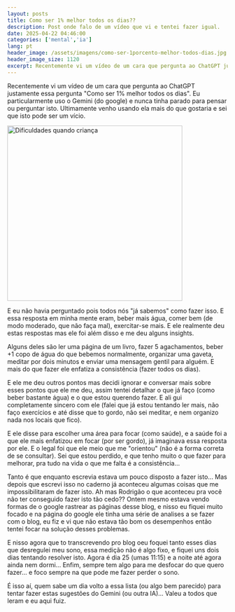 ```yaml
---
layout: posts
title: Como ser 1% melhor todos os dias??
description: Post onde falo de um vídeo que vi e tentei fazer igual.
date: 2025-04-22 04:46:00
categories: ['mental','ia']
lang: pt
header_image: /assets/imagens/como-ser-1porcento-melhor-todos-dias.jpg
header_image_size: 1120
excerpt: Recentemente vi um vídeo de um cara que pergunta ao ChatGPT justamente essa pergunta "Como ser 1%...
---
```


Recentemente vi um vídeo de um cara que pergunta ao ChatGPT justamente essa pergunta "Como ser 1% melhor todos os dias". Eu particularmente uso o Gemini (do google) e nunca tinha parado para pensar ou perguntar isto. Ultimamente venho usando ela mais do que gostaria e sei que isto pode ser um vício.

<img alt="Dificuldades quando criança" src="{{ '/assets/imagens/como-ser-1porcento-melhor-todos-dias.jpg' | relative_url }}" width="400" height="400">

E eu não havia perguntado pois todos nós "já sabemos" como fazer isso. E essa resposta em minha mente eram, beber mais água, comer bem (de modo moderado, que não faça mal), exercitar-se mais.  E ele realmente deu estas respostas mas ele foi além disso e me deu alguns insights.

Alguns deles são ler uma página de um livro, fazer 5 agachamentos, beber +1 copo de água do que bebemos normalmente, organizar uma gaveta, meditar por dois minutos e enviar uma mensagem gentil para alguém. E mais do que fazer ele enfatiza a consistência (fazer todos os dias).

E ele me deu outros pontos mas decidi ignorar e conversar mais sobre esses pontos que ele me deu, assim tentei detalhar o que já faço (como beber bastante água) e o que estou querendo fazer. E ali gui completamente sincero com ele (falei que já estou tentando ler mais, não faço exercícios e até disse que to gordo, não sei meditar, e nem organizo nada nos locais que fico).

E ele disse para escolher uma área para focar (como saúde), e a saúde foi a que ele mais enfatizou em focar (por ser gordo), já imaginava essa resposta por ele. E o legal foi que ele meio que me "orientou" (não é a forma correta de se consultar). Sei que estou perdido, e que tenho muito o que fazer para melhorar, pra tudo na vida o que me falta é a consistência...

Tanto é que enquanto escrevia estava um pouco disposto a fazer isto... Mas depois que escrevi isso no caderno já aconteceu algumas coisas que me impossibilitaram de fazer isto. Ah mas Rodrigão o que aconteceu pra você não ter conseguido fazer isto tão cedo?? Ontem mesmo estava vendo formas de o google rastrear as páginas desse blog, e nisso eu fiquei muito focado e na página do google ele tinha uma série de analises a se fazer com o blog, eu fiz e vi que não estava tão bom os desempenhos então tentei focar na solução desses problemas.

E nisso agora que to transcrevendo pro blog oeu foquei tanto esses dias que desregulei meu sono, essa medição não é algo fixo, e fiquei uns dois dias tentando resolver isto. Agora é dia 25 (umas 11:15) e a noite até agora ainda nem dormi... Enfim, sempre tem algo para me desfocar do que quero fazer... e foco sempre na que pode me fazer perder o sono.

É isso aí, quem sabe um dia volto a essa lista (ou algo bem parecido) para tentar fazer estas sugestões do Gemini (ou outra IA)... Valeu a todos que leram e eu aqui fuiz.
